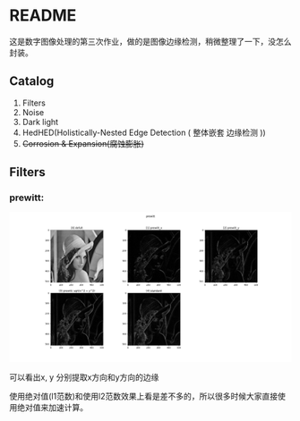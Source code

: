 # README

这是数字图像处理的第三次作业，做的是图像边缘检测，稍微整理了一下，没怎么封装。

## Catalog

1. Filters
2. Noise
3. Dark light
4. HedHED(Holistically-Nested Edge Detection ( 整体嵌套
   边缘检测 ))
5. ~~Corrosion & Expansion(腐蚀膨胀)~~

## Filters

### prewitt:

![](https://github.com/butub1/Edge-detection/blob/master/Submission/images/image3.png)

可以看出x, y 分别提取x方向和y方向的边缘

使用绝对值(l1范数)和使用l2范数效果上看是差不多的，所以很多时候大家直接使用绝对值来加速计算。

